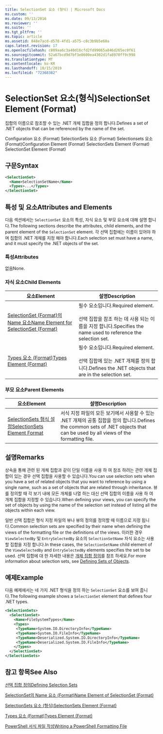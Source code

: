 ```yaml
---
title: SelectionSet 요소 (형식) | Microsoft Docs
ms.custom: ''
ms.date: 09/13/2016
ms.reviewer: ''
ms.suite: ''
ms.tgt_pltfrm: ''
ms.topic: article
ms.assetid: 848e7acd-d578-4fd1-a575-c0c3b9b5e68a
caps.latest.revision: 17
ms.openlocfilehash: c809aa6c3a40d16cfd2fd99065a846d265ec0f61
ms.sourcegitcommit: 52a67bcd9d7bf3e8600ea4302d1fa8970ff9c998
ms.translationtype: MT
ms.contentlocale: ko-KR
ms.lasthandoff: 10/15/2019
ms.locfileid: "72368382"
---
```

# <a name="selectionset-element-format"></a><span data-ttu-id="11b84-102">SelectionSet 요소(형식)</span><span class="sxs-lookup"><span data-stu-id="11b84-102">SelectionSet Element (Format)</span></span>

<span data-ttu-id="11b84-103">집합의 이름으로 참조할 수 있는 .NET 개체 집합을 정의 합니다.</span><span class="sxs-lookup"><span data-stu-id="11b84-103">Defines a set of .NET objects that can be referenced by the name of the set.</span></span>

<span data-ttu-id="11b84-104">Configuration 요소 (Format) SelectionSets 요소 (Format) Selectionsets 요소 (Format)</span><span class="sxs-lookup"><span data-stu-id="11b84-104">Configuration Element (Format) SelectionSets Element (Format) SelectionSet Element (Format)</span></span>

## <a name="syntax"></a><span data-ttu-id="11b84-105">구문</span><span class="sxs-lookup"><span data-stu-id="11b84-105">Syntax</span></span>

```xml
<SelectionSet>
  <Name>SelectionSetName</Name>
  <Types>...</Types>
</SelectionSet>
```

## <a name="attributes-and-elements"></a><span data-ttu-id="11b84-106">특성 및 요소</span><span class="sxs-lookup"><span data-stu-id="11b84-106">Attributes and Elements</span></span>

<span data-ttu-id="11b84-107">다음 섹션에서는 `SelectionSet` 요소의 특성, 자식 요소 및 부모 요소에 대해 설명 합니다.</span><span class="sxs-lookup"><span data-stu-id="11b84-107">The following sections describe the attributes, child elements, and the parent element of the `SelectionSet` element.</span></span> <span data-ttu-id="11b84-108">각 선택 집합에는 이름이 있어야 하며 집합의 .NET 개체를 지정 해야 합니다.</span><span class="sxs-lookup"><span data-stu-id="11b84-108">Each selection set must have a name, and it must specify the .NET objects of the set.</span></span>

### <a name="attributes"></a><span data-ttu-id="11b84-109">특성</span><span class="sxs-lookup"><span data-stu-id="11b84-109">Attributes</span></span>

<span data-ttu-id="11b84-110">없음</span><span class="sxs-lookup"><span data-stu-id="11b84-110">None.</span></span>

### <a name="child-elements"></a><span data-ttu-id="11b84-111">자식 요소</span><span class="sxs-lookup"><span data-stu-id="11b84-111">Child Elements</span></span>

|<span data-ttu-id="11b84-112">요소</span><span class="sxs-lookup"><span data-stu-id="11b84-112">Element</span></span>|<span data-ttu-id="11b84-113">설명</span><span class="sxs-lookup"><span data-stu-id="11b84-113">Description</span></span>|
|-------------|-----------------|
|[<span data-ttu-id="11b84-114">SelectionSet (Format)의 Name 요소</span><span class="sxs-lookup"><span data-stu-id="11b84-114">Name Element for SelectionSet (Format)</span></span>](./name-element-for-selectionset-format.md)|<span data-ttu-id="11b84-115">필수 요소입니다.</span><span class="sxs-lookup"><span data-stu-id="11b84-115">Required element.</span></span><br /><br /> <span data-ttu-id="11b84-116">선택 집합을 참조 하는 데 사용 되는 이름을 지정 합니다.</span><span class="sxs-lookup"><span data-stu-id="11b84-116">Specifies the name used to reference the selection set.</span></span>|
|[<span data-ttu-id="11b84-117">Types 요소 (Format)</span><span class="sxs-lookup"><span data-stu-id="11b84-117">Types Element (Format)</span></span>](./types-element-for-selectionset-format.md)|<span data-ttu-id="11b84-118">필수 요소입니다.</span><span class="sxs-lookup"><span data-stu-id="11b84-118">Required element.</span></span><br /><br /> <span data-ttu-id="11b84-119">선택 집합에 있는 .NET 개체를 정의 합니다.</span><span class="sxs-lookup"><span data-stu-id="11b84-119">Defines the .NET objects that are in the selection set.</span></span>|

### <a name="parent-elements"></a><span data-ttu-id="11b84-120">부모 요소</span><span class="sxs-lookup"><span data-stu-id="11b84-120">Parent Elements</span></span>

|<span data-ttu-id="11b84-121">요소</span><span class="sxs-lookup"><span data-stu-id="11b84-121">Element</span></span>|<span data-ttu-id="11b84-122">설명</span><span class="sxs-lookup"><span data-stu-id="11b84-122">Description</span></span>|
|-------------|-----------------|
|[<span data-ttu-id="11b84-123">SelectionSets 형식 설정</span><span class="sxs-lookup"><span data-stu-id="11b84-123">SelectionSets Element Format</span></span>](./selectionsets-element-format.md)|<span data-ttu-id="11b84-124">서식 지정 파일의 모든 보기에서 사용할 수 있는 .NET 개체의 공통 집합을 정의 합니다.</span><span class="sxs-lookup"><span data-stu-id="11b84-124">Defines the common sets of .NET objects that can be used by all views of the formatting file.</span></span>|

## <a name="remarks"></a><span data-ttu-id="11b84-125">설명</span><span class="sxs-lookup"><span data-stu-id="11b84-125">Remarks</span></span>

<span data-ttu-id="11b84-126">상속을 통해 관련 된 개체 집합과 같이 단일 이름을 사용 하 여 참조 하려는 관련 개체 집합이 있는 경우 선택 집합을 사용할 수 있습니다.</span><span class="sxs-lookup"><span data-stu-id="11b84-126">You can use selection sets when you have a set of related objects that you want to reference by using a single name, such as a set of objects that are related through inheritance.</span></span> <span data-ttu-id="11b84-127">뷰를 정의할 때 각 보기 내에 모든 개체를 나열 하는 대신 선택 집합의 이름을 사용 하 여 개체 집합을 지정할 수 있습니다.</span><span class="sxs-lookup"><span data-stu-id="11b84-127">When defining your views, you can specify the set of objects by using the name of the selection set instead of listing all the objects within each view.</span></span>

<span data-ttu-id="11b84-128">일반 선택 집합은 형식 지정 파일의 뷰나 뷰의 정의를 정의할 때 이름으로 지정 됩니다.</span><span class="sxs-lookup"><span data-stu-id="11b84-128">Common selection sets are specified by their name when defining the views of the formatting file or the definitions of the views.</span></span> <span data-ttu-id="11b84-129">이러한 경우 `ViewSelectedBy` 및 `EntrySelectedBy` 요소의 `SelectionSetName` 자식 요소는 사용할 집합을 지정 합니다.</span><span class="sxs-lookup"><span data-stu-id="11b84-129">In these cases, the `SelectionSetName` child element of the `ViewSelectedBy` and `EntrySelectedBy` elements specifies the set to be used.</span></span> <span data-ttu-id="11b84-130">선택 집합에 대 한 자세한 내용은 [개체 집합 정의](./defining-selection-sets.md)를 참조 하세요.</span><span class="sxs-lookup"><span data-stu-id="11b84-130">For more information about selection sets, see [Defining Sets of Objects](./defining-selection-sets.md).</span></span>

## <a name="example"></a><span data-ttu-id="11b84-131">예제</span><span class="sxs-lookup"><span data-stu-id="11b84-131">Example</span></span>

<span data-ttu-id="11b84-132">다음 예제에서는 네 가지 .NET 형식을 정의 하는 `SelectionSet` 요소를 보여 줍니다.</span><span class="sxs-lookup"><span data-stu-id="11b84-132">The following example shows a `SelectionSet` element that defines four .NET types.</span></span>

```xml
<SelectionSets>
  <SelectionSet>
    <Name>FileSystemTypes</Name>
    <Types>
     <TypeName>System.IO.DirectoryInfo</TypeName>
     <TypeName>System.IO.FileInfo</TypeName>
     <TypeName>Deserialized.System.IO.DirectoryInfo</TypeName>
     <TypeName>Deserialized.System.IO.FileInfo</TypeName>
    </Types>
  </SelectionSet>
</SelectionSets>
```

## <a name="see-also"></a><span data-ttu-id="11b84-133">참고 항목</span><span class="sxs-lookup"><span data-stu-id="11b84-133">See Also</span></span>

[<span data-ttu-id="11b84-134">선택 집합 정의</span><span class="sxs-lookup"><span data-stu-id="11b84-134">Defining Selection Sets</span></span>](./defining-selection-sets.md)

[<span data-ttu-id="11b84-135">SelectionSet의 Name 요소 (Format)</span><span class="sxs-lookup"><span data-stu-id="11b84-135">Name Element of SelectionSet (Format)</span></span>](./name-element-for-selectionset-format.md)

[<span data-ttu-id="11b84-136">SelectionSets 요소 (형식)</span><span class="sxs-lookup"><span data-stu-id="11b84-136">SelectionSets Element (Format)</span></span>](./selectionsets-element-format.md)

[<span data-ttu-id="11b84-137">Types 요소 (Format)</span><span class="sxs-lookup"><span data-stu-id="11b84-137">Types Element (Format)</span></span>](./types-element-for-selectionset-format.md)

[<span data-ttu-id="11b84-138">PowerShell 서식 파일 작성</span><span class="sxs-lookup"><span data-stu-id="11b84-138">Writing a PowerShell Formatting File</span></span>](./writing-a-powershell-formatting-file.md)
